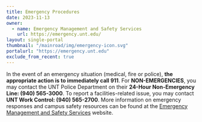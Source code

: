 ```yaml
---
title: Emergency Procedures
date: 2023-11-13
owner:
  - name: Emergency Management and Safety Services
    url: https://emergency.unt.edu/
layout: single-portal
thumbnail: "/mainroad/img/emergency-icon.svg"
portalurl: "https://emergency.unt.edu"
exclude_from_recent: true
---
```

In the event of an emergency situation (medical, fire or police), <b style="color: var(--theme-red)">the appropriate action is to immediately call 911</b>.  For <b>NON-EMERGENCIES</b>, you may contact the UNT Police Department on their <b>24-Hour Non-Emergency Line: (940) 565-3000</b>. To report a facilities-related issue, you may contact <b>UNT Work Control: (940) 565-2700</b>.  More information on emergency responses and campus safety resources can be found at the [Emergency Management and Safety Services](https://emergency.unt.edu/ 'Link to Emergency Management and Safety Services') website.
